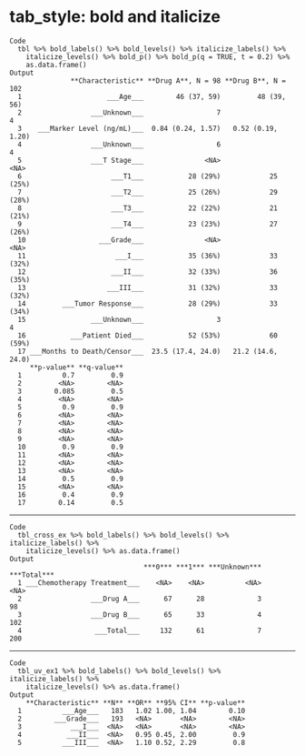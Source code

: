 # tab_style: bold and italicize

    Code
      tbl %>% bold_labels() %>% bold_levels() %>% italicize_labels() %>%
        italicize_levels() %>% bold_p() %>% bold_p(q = TRUE, t = 0.2) %>%
        as.data.frame()
    Output
                   **Characteristic** **Drug A**, N = 98 **Drug B**, N = 102
      1                     ___Age___        46 (37, 59)         48 (39, 56)
      2                 ___Unknown___                  7                   4
      3    ___Marker Level (ng/mL)___  0.84 (0.24, 1.57)   0.52 (0.19, 1.20)
      4                 ___Unknown___                  6                   4
      5                 ___T Stage___               <NA>                <NA>
      6                      ___T1___           28 (29%)            25 (25%)
      7                      ___T2___           25 (26%)            29 (28%)
      8                      ___T3___           22 (22%)            21 (21%)
      9                      ___T4___           23 (23%)            27 (26%)
      10                  ___Grade___               <NA>                <NA>
      11                      ___I___           35 (36%)            33 (32%)
      12                     ___II___           32 (33%)            36 (35%)
      13                    ___III___           31 (32%)            33 (32%)
      14         ___Tumor Response___           28 (29%)            33 (34%)
      15                ___Unknown___                  3                   4
      16           ___Patient Died___           52 (53%)            60 (59%)
      17 ___Months to Death/Censor___  23.5 (17.4, 24.0)   21.2 (14.6, 24.0)
         **p-value** **q-value**
      1          0.7         0.9
      2         <NA>        <NA>
      3        0.085         0.5
      4         <NA>        <NA>
      5          0.9         0.9
      6         <NA>        <NA>
      7         <NA>        <NA>
      8         <NA>        <NA>
      9         <NA>        <NA>
      10         0.9         0.9
      11        <NA>        <NA>
      12        <NA>        <NA>
      13        <NA>        <NA>
      14         0.5         0.9
      15        <NA>        <NA>
      16         0.4         0.9
      17        0.14         0.5

---

    Code
      tbl_cross_ex %>% bold_labels() %>% bold_levels() %>% italicize_labels() %>%
        italicize_levels() %>% as.data.frame()
    Output
                                     ***0*** ***1*** ***Unknown*** ***Total***
      1 ___Chemotherapy Treatment___    <NA>    <NA>          <NA>        <NA>
      2                 ___Drug A___      67      28             3          98
      3                 ___Drug B___      65      33             4         102
      4                  ___Total___     132      61             7         200

---

    Code
      tbl_uv_ex1 %>% bold_labels() %>% bold_levels() %>% italicize_labels() %>%
        italicize_levels() %>% as.data.frame()
    Output
        **Characteristic** **N** **OR** **95% CI** **p-value**
      1          ___Age___   183   1.02 1.00, 1.04        0.10
      2        ___Grade___   193   <NA>       <NA>        <NA>
      3            ___I___  <NA>   <NA>       <NA>        <NA>
      4           ___II___  <NA>   0.95 0.45, 2.00         0.9
      5          ___III___  <NA>   1.10 0.52, 2.29         0.8

